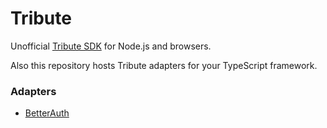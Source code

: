 # Tribute

Unofficial [Tribute SDK](./packages/tribute-sdk) for Node.js and browsers.

Also this repository hosts Tribute adapters for your TypeScript framework.

### Adapters

- [BetterAuth](./packages/tribute-better-auth)
